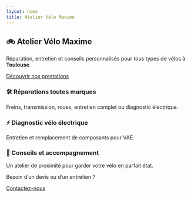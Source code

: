 ```yaml
---
layout: home
title: Atelier Vélo Maxime
---
```


<section class="hero">
  <div class="hero-content">
    <h1>🚲 Atelier Vélo Maxime</h1>
    <p>Réparation, entretien et conseils personnalisés pour tous types de vélos à <strong>Toulouse</strong>.</p>
    <a href="/prestations" class="btn-primary">Découvrir nos prestations</a>
  </div>
</section>

<section class="features">
  <div class="feature">
    <h3>🛠️ Réparations toutes marques</h3>
    <p>Freins, transmission, roues, entretien complet ou diagnostic électrique.</p>
  </div>
  <div class="feature">
    <h3>⚡ Diagnostic vélo électrique</h3>
    <p>Entretien et remplacement de composants pour VAE.</p>
  </div>
  <div class="feature">
    <h3>💬 Conseils et accompagnement</h3>
    <p>Un atelier de proximité pour garder votre vélo en parfait état.</p>
  </div>
</section>

<section class="cta">
  <p>Besoin d’un devis ou d’un entretien ?</p>
  <a href="/contact" class="btn-secondary">Contactez-nous</a>
</section>
